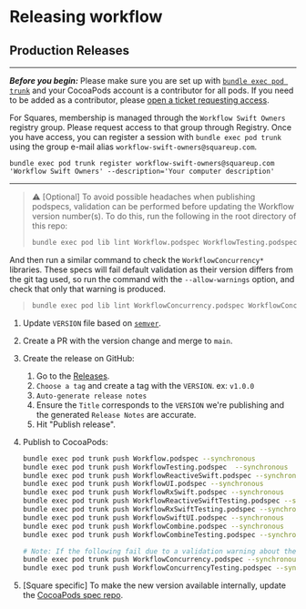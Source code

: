 # Releasing workflow

## Production Releases

---

***Before you begin:*** Please make sure you are set up with 
[`bundle exec pod trunk`](https://guides.cocoapods.org/making/getting-setup-with-trunk.html) and your CocoaPods
account is a contributor for all pods. If you need to be added as a
contributor, please [open a ticket requesting access](https://github.com/square/workflow-swift/issues/new).

For Squares, membership is managed through the `Workflow Swift Owners` registry group. Please request access to that group through Registry. Once you have access, you can register a session with `bundle exec pod trunk` using the group e-mail alias `workflow-swift-owners@squareup.com`.

`bundle exec pod trunk register workflow-swift-owners@squareup.com 'Workflow Swift Owners' --description='Your computer description'`

---

> ⚠️ [Optional] To avoid possible headaches when publishing podspecs, validation can be performed before updating the Workflow version number(s). To do this, run the following in the root directory of this repo:
> ```bash
> bundle exec pod lib lint Workflow.podspec WorkflowTesting.podspec WorkflowReactiveSwift.podspec WorkflowUI.podspec WorkflowRxSwift.podspec WorkflowReactiveSwiftTesting.podspec WorkflowRxSwiftTesting.podspec WorkflowSwiftUI.podspec WorkflowCombine.podspec WorkflowCombineTesting.podspec
> ```
And then run a similar command to check the `WorkflowConcurrency*` libraries. These specs will fail default validation as their version differs from the git tag used, so run the command with the `--allow-warnings` option, and check that only that warning is produced.
> ```bash
> bundle exec pod lib lint WorkflowConcurrency.podspec WorkflowConcurrencyTesting.podspec --allow-warnings
> ```

1. Update `VERSION` file based on [`semver`](https://semver.org/).

1. Create a PR with the version change and merge to `main`.

1. Create the release on GitHub:
   1. Go to the [Releases](https://github.com/square/workflow-swift/releases).
   1. `Choose a tag` and create a tag with the `VERSION`. ex: `v1.0.0`
   1. `Auto-generate release notes`
   1. Ensure the `Title` corresponds to the `VERSION` we're publishing and the generated `Release Notes` are accurate.
   1. Hit "Publish release".

1. Publish to CocoaPods:
    ```bash
    bundle exec pod trunk push Workflow.podspec --synchronous
    bundle exec pod trunk push WorkflowTesting.podspec  --synchronous
    bundle exec pod trunk push WorkflowReactiveSwift.podspec --synchronous
    bundle exec pod trunk push WorkflowUI.podspec --synchronous
    bundle exec pod trunk push WorkflowRxSwift.podspec --synchronous
    bundle exec pod trunk push WorkflowReactiveSwiftTesting.podspec --synchronous
    bundle exec pod trunk push WorkflowRxSwiftTesting.podspec --synchronous
    bundle exec pod trunk push WorkflowSwiftUI.podspec --synchronous
    bundle exec pod trunk push WorkflowCombine.podspec --synchronous
    bundle exec pod trunk push WorkflowCombineTesting.podspec --synchronous

    # Note: If the following fail due to a validation warning about their version number not matching the git tag, it is safe to ignore, and publish anyway by adding the `--allow-warnings` option to the command.
    bundle exec pod trunk push WorkflowConcurrency.podspec --synchronous
    bundle exec pod trunk push WorkflowConcurrencyTesting.podspec --synchronous
    ```

1. [Square specific] To make the new version available internally, update the [CocoaPods spec repo](https://go/cocoapod-specs).
